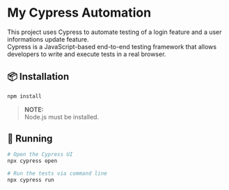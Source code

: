 # My Cypress Automation

This project uses Cypress to automate testing of a login feature and a user informations update feature.  
Cypress is a JavaScript-based end-to-end testing framework that allows developers to write and execute tests in a real browser.

## 📦 Installation

```bash
npm install
```

> **NOTE:**  
> Node.js must be installed.

## 🚀 Running

```bash
# Open the Cypress UI
npx cypress open

# Run the tests via command line
npx cypress run
```
